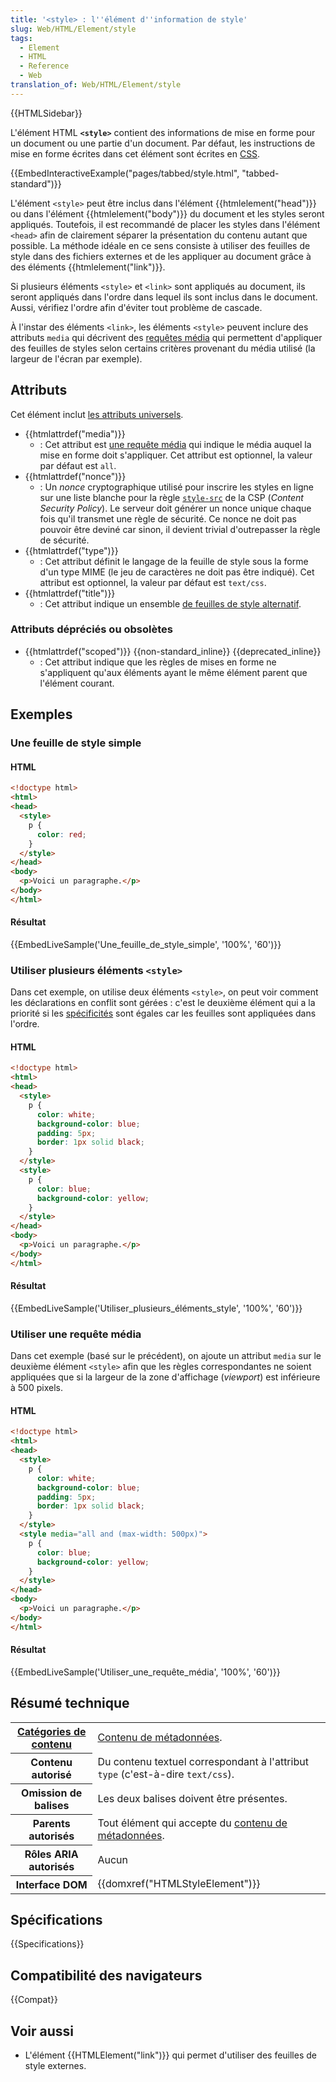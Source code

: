 ```yaml
---
title: '<style> : l''élément d''information de style'
slug: Web/HTML/Element/style
tags:
  - Element
  - HTML
  - Reference
  - Web
translation_of: Web/HTML/Element/style
---
```


{{HTMLSidebar}}

L'élément HTML **`<style>`** contient des informations de mise en forme pour un document ou une partie d'un document. Par défaut, les instructions de mise en forme écrites dans cet élément sont écrites en [CSS](/fr/docs/Web/CSS).

{{EmbedInteractiveExample("pages/tabbed/style.html", "tabbed-standard")}}

L'élément `<style>` peut être inclus dans l'élément {{htmlelement("head")}} ou dans l'élément {{htmlelement("body")}} du document et les styles seront appliqués. Toutefois, il est recommandé de placer les styles dans l'élément `<head>` afin de clairement séparer la présentation du contenu autant que possible. La méthode idéale en ce sens consiste à utiliser des feuilles de style dans des fichiers externes et de les appliquer au document grâce à des éléments {{htmlelement("link")}}.

Si plusieurs éléments `<style>` et `<link>` sont appliqués au document, ils seront appliqués dans l'ordre dans lequel ils sont inclus dans le document. Aussi, vérifiez l'ordre afin d'éviter tout problème de cascade.

À l'instar des éléments `<link>`, les éléments `<style>` peuvent inclure des attributs `media` qui décrivent des [requêtes média](/fr/docs/Web/CSS/Requêtes_média) qui permettent d'appliquer des feuilles de styles selon certains critères provenant du média utilisé (la largeur de l'écran par exemple).

## Attributs

Cet élément inclut [les attributs universels](/fr/docs/Web/HTML/Attributs_universels).

- {{htmlattrdef("media")}}
  - : Cet attribut est [une requête média](/fr/docs/Web/CSS/Requêtes_média/Utiliser_les_Media_queries) qui indique le média auquel la mise en forme doit s'appliquer. Cet attribut est optionnel, la valeur par défaut est `all`.
- {{htmlattrdef("nonce")}}
  - : Un _nonce_ cryptographique utilisé pour inscrire les styles en ligne sur une liste blanche pour la règle [`style-src`](/fr/docs/Web/HTTP/Headers/Content-Security-Policy/style-src) de la CSP (_Content Security Policy_). Le serveur doit générer un nonce unique chaque fois qu'il transmet une règle de sécurité. Ce nonce ne doit pas pouvoir être deviné car sinon, il devient trivial d'outrepasser la règle de sécurité.
- {{htmlattrdef("type")}}
  - : Cet attribut définit le langage de la feuille de style sous la forme d'un type MIME (le jeu de caractères ne doit pas être indiqué). Cet attribut est optionnel, la valeur par défaut est `text/css`.
- {{htmlattrdef("title")}}
  - : Cet attribut indique un ensemble [de feuilles de style alternatif](/fr/docs/Web/CSS/Feuilles_de_style_alternatives).

### Attributs dépréciés ou obsolètes

- {{htmlattrdef("scoped")}} {{non-standard_inline}} {{deprecated_inline}}
  - : Cet attribut indique que les règles de mises en forme ne s'appliquent qu'aux éléments ayant le même élément parent que l'élément courant.

## Exemples

### Une feuille de style simple

#### HTML

```html
<!doctype html>
<html>
<head>
  <style>
    p {
      color: red;
    }
  </style>
</head>
<body>
  <p>Voici un paragraphe.</p>
</body>
</html>
```

#### Résultat

{{EmbedLiveSample('Une_feuille_de_style_simple', '100%', '60')}}

### Utiliser plusieurs éléments `<style>`

Dans cet exemple, on utilise deux éléments `<style>`, on peut voir comment les déclarations en conflit sont gérées : c'est le deuxième élément qui a la priorité si les [spécificités](/fr/docs/Apprendre/CSS/Introduction_à_CSS/La_cascade_et_l_héritage#Spécificité) sont égales car les feuilles sont appliquées dans l'ordre.

#### HTML

```html
<!doctype html>
<html>
<head>
  <style>
    p {
      color: white;
      background-color: blue;
      padding: 5px;
      border: 1px solid black;
    }
  </style>
  <style>
    p {
      color: blue;
      background-color: yellow;
    }
  </style>
</head>
<body>
  <p>Voici un paragraphe.</p>
</body>
</html>
```

#### Résultat

{{EmbedLiveSample('Utiliser_plusieurs_éléments_style', '100%', '60')}}

### Utiliser une requête média

Dans cet exemple (basé sur le précédent), on ajoute un attribut `media` sur le deuxième élément `<style>` afin que les règles correspondantes ne soient appliquées que si la largeur de la zone d'affichage (_viewport_) est inférieure à 500 pixels.

#### HTML

```html
<!doctype html>
<html>
<head>
  <style>
    p {
      color: white;
      background-color: blue;
      padding: 5px;
      border: 1px solid black;
    }
  </style>
  <style media="all and (max-width: 500px)">
    p {
      color: blue;
      background-color: yellow;
    }
  </style>
</head>
<body>
  <p>Voici un paragraphe.</p>
</body>
</html>
```

#### Résultat

{{EmbedLiveSample('Utiliser_une_requête_média', '100%', '60')}}

## Résumé technique

<table class="properties">
  <tbody>
    <tr>
      <th>
        <a href="/fr/docs/Web/HTML/Catégorie_de_contenu"
          >Catégories de contenu</a
        >
      </th>
      <td>
        <a href="/fr/docs/Web/HTML/Catégorie_de_contenu#Contenu_de_méta-données"
          >Contenu de métadonnées</a
        >.
      </td>
    </tr>
    <tr>
      <th>Contenu autorisé</th>
      <td>
        Du contenu textuel correspondant à l'attribut
        <code>type</code> (c'est-à-dire <code>text/css</code>).
      </td>
    </tr>
    <tr>
      <th>Omission de balises</th>
      <td>Les deux balises doivent être présentes.</td>
    </tr>
    <tr>
      <th>Parents autorisés</th>
      <td>
        Tout élément qui accepte du
        <a href="/fr/docs/Web/HTML/Catégorie_de_contenu#Contenu_de_méta-données"
          >contenu de métadonnées</a
        >.
      </td>
    </tr>
    <tr>
      <th scope="row">Rôles ARIA autorisés</th>
      <td>Aucun</td>
    </tr>
    <tr>
      <th>Interface DOM</th>
      <td>{{domxref("HTMLStyleElement")}}</td>
    </tr>
  </tbody>
</table>

## Spécifications

{{Specifications}}

## Compatibilité des navigateurs

{{Compat}}

## Voir aussi

- L'élément {{HTMLElement("link")}} qui permet d'utiliser des feuilles de style externes.
